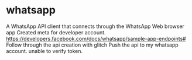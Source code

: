 # whatsapp
A WhatsApp API client that connects through the WhatsApp Web browser app
Created meta for developer account. 
https://developers.facebook.com/docs/whatsapp/sample-app-endpoints#
Follow through the api creation with glitch
Push the api to my whatsapp account. 
unable to verify token.
